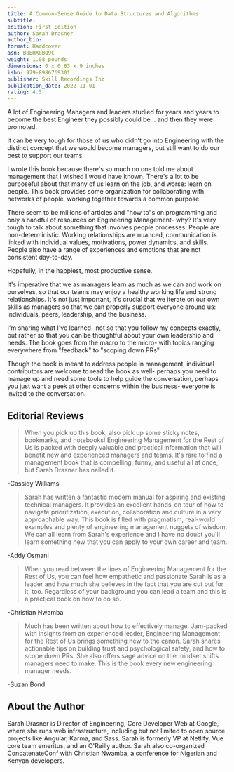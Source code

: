 ```yaml
---
title: A Common-Sense Guide to Data Structures and Algorithms
subtitle:
edition: First Edition
author: Sarah Drasner
author_bio:
format: Hardcover
asn: B0BHX8BQ9C
weight: 1.08 pounds
dimensions: 6 x 0.63 x 9 inches
isbn: 979-8986769301
publisher: Skill Recordings Inc
publication_date: 2022-11-01
rating: 4.5
---
```


A lot of Engineering Managers and leaders studied for years and years to become the best Engineer they possibly could be... and then they were promoted.

It can be very tough for those of us who didn't go into Engineering with the distinct concept that we would become managers, but still want to do our best to support our teams.

I wrote this book because there's so much no one told me about management that I wished I would have known. There's a lot to be purposeful about that many of us learn on the job, and worse: learn on people. This book provides some organization for collaborating with networks of people, working together towards a common purpose.

There seem to be millions of articles and "how to"s on programming and only a handful of resources on Engineering Management- why? It's very tough to talk about something that involves people processes. People are non-deterministic. Working relationships are nuanced, communication is linked with individual values, motivations, power dynamics, and skills. People also have a range of experiences and emotions that are not consistent day-to-day.

Hopefully, in the happiest, most productive sense.

It's imperative that we as managers learn as much as we can and work on ourselves, so that our teams may enjoy a healthy working life and strong relationships. It's not just important, it's crucial that we iterate on our own skills as managers so that we can properly support everyone around us: individuals, peers, leadership, and the business.

I'm sharing what I've learned- not so that you follow my concepts exactly, but rather so that you can be thoughtful about your own leadership and needs. The book goes from the macro to the micro- with topics ranging everywhere from "feedback" to "scoping down PRs".

Though the book is meant to address people in management, individual contributors are welcome to read the book as well- perhaps you need to manage up and need some tools to help guide the conversation, perhaps you just want a peek at other concerns within the business- everyone is invited to the conversation.

## Editorial Reviews

> When you pick up this book, also pick up some sticky notes, bookmarks, and notebooks! Engineering Management for the Rest of Us is packed with deeply valuable and practical information that will benefit new and experienced managers and teams. It's rare to find a management book that is compelling, funny, and useful all at once, but Sarah Drasner has nailed it.

-Cassidy Williams

>Sarah has written a fantastic modern manual for aspiring and existing technical managers. It provides an excellent hands-on tour of how to navigate prioritization, execution, collaboration and culture in a very approachable way. This book is filled with pragmatism, real-world examples and plenty of engineering management nuggets of wisdom. We can all learn from Sarah's experience and I have no doubt you'll learn something new that you can apply to your own career and team.

-Addy Osmani

> When you read between the lines of Engineering Management for the Rest of Us, you can feel how empathetic and passionate Sarah is as a leader and how much she believes in the fact that you are cut out for it, too. Regardless of your background you can lead a team and this is a practical book on how to do so.

-Christian Nwamba

> Much has been written about how to effectively manage. Jam-packed with insights from an experienced leader, Engineering Management for the Rest of Us brings something new to the canon. Sarah shares actionable tips on building trust and psychological safety, and how to scope down PRs. She also offers sage advice on the mindset shifts managers need to make. This is the book every new engineering manager needs.

-Suzan Bond

## About the Author

Sarah Drasner is Director of Engineering, Core Developer Web at Google, where she runs web infrastructure, including but not limited to open source projects like Angular, Karma, and Sass. Sarah is formerly VP at Netlify, Vue core team emeritus, and an O'Reilly author. Sarah also co-organized ConcatenateConf with Christian Nwamba, a conference for Nigerian and Kenyan developers.
